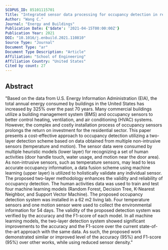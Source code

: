 ```yaml
---
SCOPUS_ID: 85101115701
Title: "Integrated sensor data processing for occupancy detection in residential buildings"
Author: "Wang C."
Journal: "Energy and Buildings"
Publication Date: {'$date': '2021-04-15T00:00:00Z'}
Publication Year: 2021
DOI: "10.1016/j.enbuild.2021.110810"
Source Type: "Journal"
Document Type: "ar"
Document Type Description: "Article"
Affiliation: "School of Engineering"
Affiliation Country: "United States"
Cited by count: 27
---
```


## Abstract
"Based on the data from U.S. Energy Information Administration (EIA), the total annual energy consumed by buildings in the United States has increased by 325% over the past 70 years. Many commercial buildings utilize a building management system (BMS) and occupancy sensors to better control heating, ventilation, and air conditioning (HVAC) systems. However, the complex and costly installation process of occupancy sensors prolongs the return on investment for the residential sector. This paper presents a cost-effective approach to occupancy detection utilizing a two-layer detection scheme based on data obtained from multiple non-intrusive sensors (temperature and motion). The sensor data were consumed by multiple heuristic models (lower layer) for recognizing a set of human activities (door handle touch, water usage, and motion near the door area). As non-intrusive sensors, such as temperature sensors, may lead to less accurate occupancy information, a data fusion scheme using machine learning (upper layer) is utilized to holistically validate any individual sensor. The proposed two-layer methodology enhances the validity and reliability of occupancy detection. The human activities data was used to train and test four machine learning models (Random Forest, Decision Tree, K-Nearest Neighbor, and Support Vector Machine). The proposed occupancy detection system was installed in a 62 m2 living lab. Four temperature sensors and one motion sensor were used to collect the environmental information for 54 days. The validity of the proposed detection system was verified by the accuracy and the F1-score of each model. In all machine learning models, the two-layer detection system showed significant improvements to the accuracy and the F1-score over the current state-of-the-art approach with the same data. As such, the proposed work demonstrated similar or improved level of the accuracy (95%) and F1-score (95%) over other works, while using reduced sensor density."
